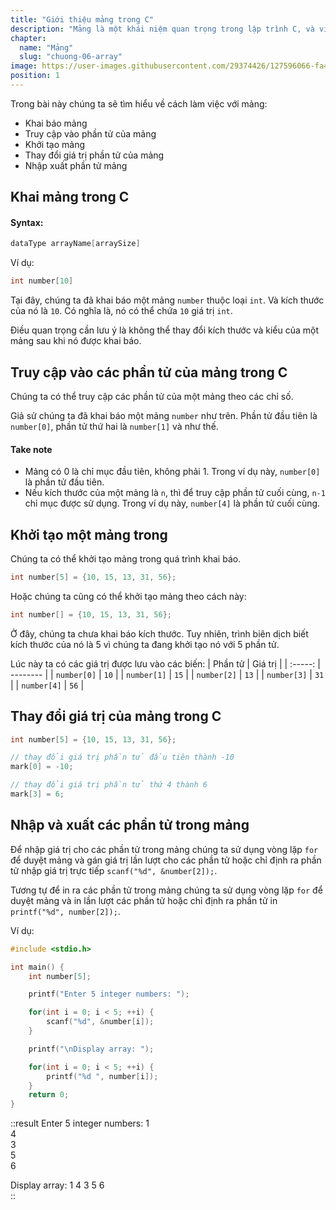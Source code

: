 ```yaml
---
title: "Giới thiệu mảng trong C"
description: "Mảng là một khái niệm quan trọng trong lập trình C, và việc hiểu cách sử dụng chúng là một phần thiết yếu của việc trở thành một lập trình viên thành thạo. Bài viết này sẽ giới thiệu mảng trong ngôn ngữ lập trình C một cách toàn diện."
chapter:
  name: "Mảng"
  slug: "chuong-06-array"
image: https://user-images.githubusercontent.com/29374426/127596066-fa46df01-982f-4a72-b6d1-f7d8f5c5a9b3.png
position: 1
---
```


Trong bài này chúng ta sẽ tìm hiểu về cách làm việc với mảng:

- Khai báo mảng
- Truy cập vào phần tử của mảng
- Khởi tạo mảng
- Thay đổi giá trị phần tử của mảng
- Nhập xuất phần tử mảng

## Khai mảng trong C

#### Syntax:

```cpp
dataType arrayName[arraySize]
```

Ví dụ:

```cpp
int number[10]
```

Tại đây, chúng ta đã khai báo một mảng `number` thuộc loại `int`. Và kích thước của nó là `10`. Có nghĩa là, nó có thể chứa `10` giá trị `int`.

Điều quan trọng cần lưu ý là không thể thay đổi kích thước và kiểu của một mảng sau khi nó được khai báo.

## Truy cập vào các phần tử của mảng trong C

Chúng ta có thể truy cập các phần tử của một mảng theo các chỉ số.

Giả sử chúng ta đã khai báo một mảng `number` như trên. Phần tử đầu tiên là `number[0]`, phần tử thứ hai là `number[1]` và như thế.

#### Take note

- Mảng có 0 là chỉ mục đầu tiên, không phải 1. Trong ví dụ này, `number[0]` là phần tử đầu tiên.
- Nếu kích thước của một mảng là `n`, thì để truy cập phần tử cuối cùng, `n-1` chỉ mục được sử dụng. Trong ví dụ này, `number[4]` là phần tử cuối cùng.

## Khởi tạo một mảng trong

Chúng ta có thể khởi tạo mảng trong quá trình khai báo.

```cpp
int number[5] = {10, 15, 13, 31, 56};
```

Hoặc chúng ta cũng có thể khởi tạo mảng theo cách này:

```cpp
int number[] = {10, 15, 13, 31, 56};
```

Ở đây, chúng ta chưa khai báo kích thước. Tuy nhiên, trình biên dịch biết kích thước của nó là 5 vì chúng ta đang khởi tạo nó với 5 phần tử.

Lúc này ta có các giá trị được lưu vào các biến:
| Phần tử | Giá trị |
| :-----: | -------- |
| `number[0]` | `10` |
| `number[1]` | `15` |
| `number[2]` | `13` |
| `number[3]` | `31` |
| `number[4]` | `56` |

## Thay đổi giá trị của mảng trong C

```cpp
int number[5] = {10, 15, 13, 31, 56};

// thay đổi giá trị phần tử đầu tiên thành -10
mark[0] = -10;

// thay đổi giá trị phần tử thứ 4 thành 6
mark[3] = 6;
```

## Nhập và xuất các phần tử trong mảng

Để nhập giá trị cho các phần tử trong mảng chúng ta sử dụng vòng lặp `for` để duyệt mảng và gán giá trị lần lượt cho các phần tử hoặc chỉ định ra phần tử nhập giá trị trực tiếp `scanf("%d", &number[2]);`.

Tương tự để in ra các phần tử trong mảng chúng ta sử dụng vòng lặp `for` để duyệt mảng và in lần lượt các phần tử hoặc chỉ định ra phần tử in `printf("%d", number[2]);`.

Ví dụ:

```cpp
#include <stdio.h>

int main() {
    int number[5];

    printf("Enter 5 integer numbers: ");

    for(int i = 0; i < 5; ++i) {
        scanf("%d", &number[i]);
    }

    printf("\nDisplay array: ");

    for(int i = 0; i < 5; ++i) {
        printf("%d ", number[i]);
    }
    return 0;
}
```

::result
Enter 5 integer numbers: 1</br>
4</br>
3</br>
5</br>
6</br>

Display array: 1 4 3 5 6</br>
::
